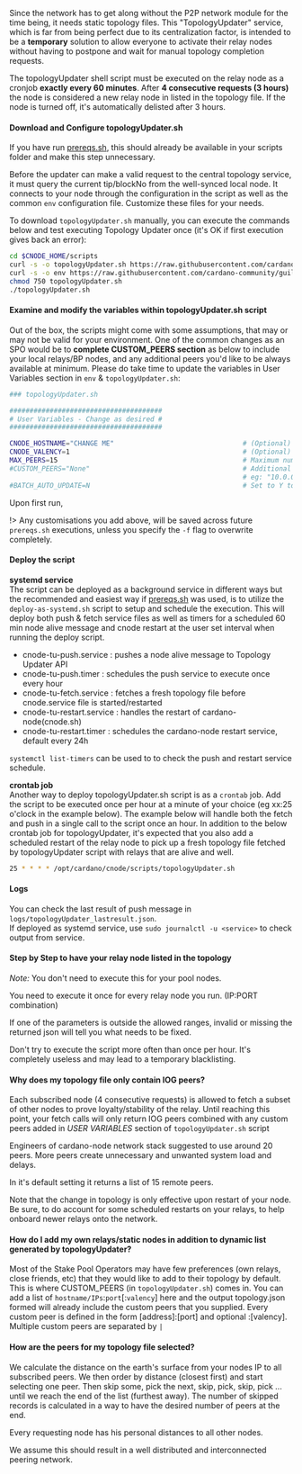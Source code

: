 Since the network has to get along without the P2P network module for the time being, it needs static topology files. This "TopologyUpdater" service, which is far from being perfect due to its centralization factor, is intended to be a **temporary** solution to allow everyone to activate their relay nodes without having to postpone and wait for manual topology completion requests.

The topologyUpdater shell script must be executed on the relay node as a cronjob **exactly every 60 minutes**. After **4 consecutive requests (3 hours)** the node is considered a new relay node in listed in the topology file. If the node is turned off, it's automatically delisted after 3 hours.

#### Download and Configure topologyUpdater.sh

If you have run [prereqs.sh](basics.md#pre-requisites), this should already be available in your scripts folder and make this step unnecessary.

Before the updater can make a valid request to the central topology service, it must query the current tip/blockNo from the well-synced local node. It connects to your node through the configuration in the script as well as the common `env` configuration file. Customize these files for your needs.

To download `topologyUpdater.sh` manually, you can execute the commands below and test executing Topology Updater once (it's OK if first execution gives back an error):
``` bash
cd $CNODE_HOME/scripts
curl -s -o topologyUpdater.sh https://raw.githubusercontent.com/cardano-community/guild-operators/master/scripts/cnode-helper-scripts/topologyUpdater.sh
curl -s -o env https://raw.githubusercontent.com/cardano-community/guild-operators/master/scripts/cnode-helper-scripts/env
chmod 750 topologyUpdater.sh
./topologyUpdater.sh
```

#### Examine and modify the variables within topologyUpdater.sh script

Out of the box, the scripts might come with some assumptions, that may or may not be valid for your environment. One of the common changes as an SPO would be to **complete CUSTOM_PEERS section** as below to include your local relays/BP nodes, and any additional peers you'd like to be always available at minimum. Please do take time to update the variables in User Variables section in  `env` & `topologyUpdater.sh`:

``` bash
### topologyUpdater.sh

######################################
# User Variables - Change as desired #
######################################

CNODE_HOSTNAME="CHANGE ME"                                # (Optional) Must resolve to the IP you are requesting from
CNODE_VALENCY=1                                           # (Optional) for multi-IP hostnames
MAX_PEERS=15                                              # Maximum number of peers to return on successful fetch
#CUSTOM_PEERS="None"                                      # Additional custom peers to (IP:port[:valency]) to add to your target topology.json
                                                          # eg: "10.0.0.1:3001|10.0.0.2:3002|relays.mydomain.com:3003:3"
#BATCH_AUTO_UPDATE=N                                      # Set to Y to automatically update the script if a new version is available without user interaction
```

Upon first run,

!> Any customisations you add above, will be saved across future `prereqs.sh` executions, unless you specify the `-f` flag to overwrite completely.

#### Deploy the script

**systemd service**  
The script can be deployed as a background service in different ways but the recommended and easiest way if [prereqs.sh](basics.md#pre-requisites) was used, is to utilize the `deploy-as-systemd.sh` script to setup and schedule the execution. This will deploy both push & fetch service files as well as timers for a scheduled 60 min node alive message and cnode restart at the user set interval when running the deploy script.

- cnode-tu-push.service    : pushes a node alive message to Topology Updater API
- cnode-tu-push.timer      : schedules the push service to execute once every hour
- cnode-tu-fetch.service   : fetches a fresh topology file before cnode.service file is started/restarted
- cnode-tu-restart.service : handles the restart of cardano-node(cnode.sh)
- cnode-tu-restart.timer   : schedules the cardano-node restart service, default every 24h

`systemctl list-timers` can be used to to check the push and restart service schedule.

**crontab job**  
Another way to deploy topologyUpdater.sh script is as a `crontab` job. Add the script to be executed once per hour at a minute of your choice (eg xx:25 o'clock in the example below). The example below will handle both the fetch and push in a single call to the script once an hour. In addition to the below crontab job for topologyUpdater, it's expected that you also add a scheduled restart of the relay node to pick up a fresh topology file fetched by topologyUpdater script with relays that are alive and well.

``` bash
25 * * * * /opt/cardano/cnode/scripts/topologyUpdater.sh
```


#### Logs
You can check the last result of push message in `logs/topologyUpdater_lastresult.json`.  
If deployed as systemd service, use `sudo journalctl -u <service>` to check output from service.


#### Step by Step to have your relay node listed in the topology

*Note:* You don't need to execute this for your pool nodes. 

You need to execute it once for every relay node you run. (IP:PORT combination)

If one of the parameters is outside the allowed ranges, invalid or missing the returned json will tell you what needs to be fixed.

Don't try to execute the script more often than once per hour. It's completely useless and may lead to a temporary blacklisting.


#### Why does my topology file only contain IOG peers?

Each subscribed node (4 consecutive requests) is allowed to fetch a subset of other nodes to prove loyalty/stability of the relay. Until reaching this point, your fetch calls will only return IOG peers combined with any custom peers added in *USER VARIABLES* section of `topologyUpdater.sh` script

Engineers of cardano-node network stack suggested to use around 20 peers. More peers create unnecessary and unwanted system load and delays.

In it's default setting it returns a list of 15 remote peers. 

Note that the change in topology is only effective upon restart of your node. Be sure, to do account for some scheduled restarts on your relays, to help onboard newer relays onto the network.

#### How do I add my own relays/static nodes in addition to dynamic list generated by topologyUpdater?

Most of the Stake Pool Operators may have few preferences (own relays, close friends, etc) that they would like to add to their topology by default. This is where CUSTOM_PEERS (in `topologyUpdater.sh`) comes in. You can add a list of `hostname/IPs`:`port`[:`valency`] here and the output topology.json formed will already include the custom peers that you supplied.  Every custom peer is defined in the form [address]:[port] and optional :[valency]. Multiple custom peers are separated by `|`

#### How are the peers for my topology file selected?

We calculate the distance on the earth's surface from your nodes IP to all subscribed peers. We then order by distance (closest first) and start selecting one peer. Then skip some, pick the next, skip, pick, skip, pick ... until we reach the end of the list (furthest away). The number of skipped records is calculated in a way to have the desired number of peers at the end.

Every requesting node has his personal distances to all other nodes. 

We assume this should result in a well distributed and interconnected peering network.
